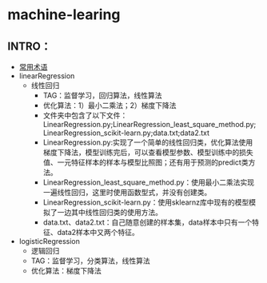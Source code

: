 # machine-learing
## INTRO：
- [常用术语](https://www.tinymind.cn/articles/599)
- linearRegression
  - 线性回归
    - TAG：监督学习，回归算法，线性算法
    - 优化算法：1）最小二乘法；2）梯度下降法
    - 文件夹中包含了以下文件：LinearRegression.py;LinearRegression_least_square_method.py;LinearRegression_scikit-learn.py;data.txt;data2.txt
	- LinearRegression.py:实现了一个简单的线性回归类，优化算法使用梯度下降法，模型训练完后，可以查看模型参数、模型训练中的损失值、一元特征样本的样本与模型比照图；还有用于预测的predict类方法。
	- LinearRegression_least_square_method.py：使用最小二乘法实现一遍线性回归，这里时使用函数型式，并没有创建类。
	- LinearRegression_scikit-learn.py：使用sklearnz库中现有的模型模拟了一边其中线性回归类的使用方法。
	- data.txt、data2.txt：自己随意创建的样本集，data样本中只有一个特征、data2样本中又两个特征。
- logisticRegression
  - 逻辑回归
  - TAG：监督学习，分类算法，线性算法
  - 优化算法：梯度下降法

